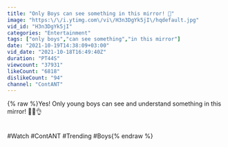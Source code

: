 ```yaml
---
title: "Only Boys can see something in this mirror! 👀"
image: "https:\/\/i.ytimg.com\/vi\/H3n3DgYk5jI\/hqdefault.jpg"
vid_id: "H3n3DgYk5jI"
categories: "Entertainment"
tags: ["only boys","can see something","in this mirror"]
date: "2021-10-19T14:38:09+03:00"
vid_date: "2021-10-18T16:49:40Z"
duration: "PT44S"
viewcount: "37931"
likeCount: "6818"
dislikeCount: "94"
channel: "ContANT"
---
```

{% raw %}Yes! Only young boys can see and understand something in this mirror! 👀🤯👌<br /><br /><br />#Watch #ContANT #Trending #Boys{% endraw %}
